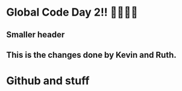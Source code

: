 # Global Code Day 2!! 🎉🎉🎉🎉

## Smaller header

## This is the changes done by Kevin and Ruth.

# Github and stuff
